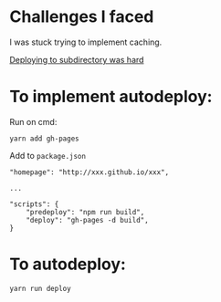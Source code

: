 # Challenges I faced

I was stuck trying to implement caching.

[Deploying to subdirectory was hard](https://stackoverflow.com/questions/49429906/how-should-i-configure-create-react-app-to-serve-app-from-subdirectory)



# To implement autodeploy:

Run on cmd:

`yarn add gh-pages`

Add to `package.json`

```
"homepage": "http://xxx.github.io/xxx",

...

"scripts": {
    "predeploy": "npm run build",
    "deploy": "gh-pages -d build",
}
```


# To autodeploy:

`yarn run deploy`